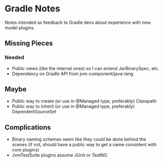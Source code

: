 # Gradle Notes

Notes intended as feedback to Gradle devs about experience with new model plugins.

## Missing Pieces

### Needed

- Public views (like the internal ones) so I can extend JarBinarySpec, etc.
- Dependency on Gradle API from jvm-component/java-lang

## Maybe

- Public way to create (or use in @Managed type, preferably) Classpath
- Public way to inherit (or use in @Managed type, preferably) DependentSourceSet

## Complications

- Binary naming schemes seem like they could be done behind the scenes (if not, should have a public way to get a name consistent with core plugins)
- JvmTestSuite plugins assume JUnit or TestNG
